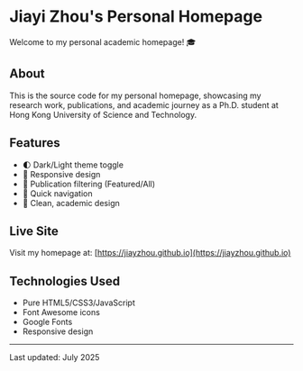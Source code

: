 # Jiayi Zhou's Personal Homepage

Welcome to my personal academic homepage! 🎓

## About
This is the source code for my personal homepage, showcasing my research work, publications, and academic journey as a Ph.D. student at Hong Kong University of Science and Technology.

## Features
- 🌓 Dark/Light theme toggle
- 📱 Responsive design
- 📄 Publication filtering (Featured/All)
- 🔗 Quick navigation
- 🎨 Clean, academic design

## Live Site
Visit my homepage at: [https://jiayzhou.github.io](https://jiayzhou.github.io)

## Technologies Used
- Pure HTML5/CSS3/JavaScript
- Font Awesome icons
- Google Fonts
- Responsive design

---
Last updated: July 2025

